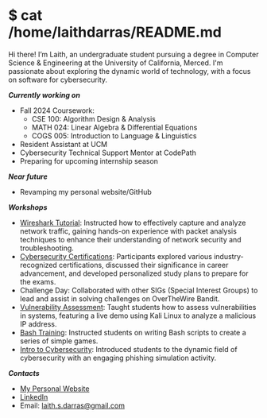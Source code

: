 # $ cat /home/laithdarras/README.md


Hi there! I’m Laith, an undergraduate student pursuing a degree in Computer Science & Engineering at the University of California, Merced. I'm passionate about exploring the dynamic world of technology, with a focus on software for cybersecurity.

***Currently working on***
- Fall 2024 Coursework:
  - CSE 100: Algorithm Design & Analysis
  - MATH 024: Linear Algebra & Differential Equations
  - COGS 005: Introduction to Language & Linguistics
- Resident Assistant at UCM
- Cybersecurity Technical Support Mentor at CodePath
- Preparing for upcoming internship season

***Near future***
- Revamping my personal website/GitHub

***Workshops***
- [Wireshark Tutorial](https://docs.google.com/presentation/d/1vNO7S748xe_UC13znMxQrTSnGOspBvM5Vyz9mP6SBfg/edit#slide=id.p): Instructed how to effectively capture and analyze network traffic, gaining hands-on experience with packet analysis techniques to enhance their understanding of network security and troubleshooting.
- [Cybersecurity Certifications](https://docs.google.com/presentation/d/1zzFZyQlpoMOEDAlCvY9rzY6ZH6vXCBNTpOz9QCqLVRU/edit#slide=id.g4dfce81f19_0_45): Participants explored various industry-recognized certifications, discussed their significance in career advancement, and developed personalized study plans to prepare for the exams.
- Challenge Day: Collaborated with other SIGs (Special Interest Groups) to lead and assist in solving challenges on OverTheWire Bandit.
- [Vulnerability Assessment](https://docs.google.com/presentation/d/1ClEA5VmBKmM5NXQXfjdY-aImnPm-pKxnvqWGcmaOydA/edit?usp=sharing): Taught students how to assess vulnerabilities in systems, featuring a live demo using Kali Linux to analyze a malicious IP address.
- [Bash Training](https://docs.google.com/presentation/d/1hFHK7Jk5781yM9dm3Uh567RA3r1WjXhkb2DYWC_xLbw/edit?usp=sharing): Instructed students on writing Bash scripts to create a series of simple games.
- [Intro to Cybersecurity](https://docs.google.com/presentation/d/16rIOb4OXDLTl7fMJLLbRUieTu9z9kTiZHWUp6i-gKDE/edit?usp=sharing): Introduced students to the dynamic field of cybersecurity with an engaging phishing simulation activity.

***Contacts***
- [My Personal Website](https://laith.vercel.app/)
- [LinkedIn](https://www.linkedin.com/in/laith-darras/)
- Email: laith.s.darras@gmail.com
